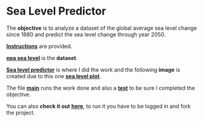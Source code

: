 # Sea Level Predictor

The **objective** is to analyze a dataset of the global average sea level change since 1880 and predict the sea level change through year 2050.

[**Instructions**](https://github.com/LautaroOchotorena/Data-Analysis-with-Python-Freecodecamp/blob/main/Sea%20Level%20Predictor/Instructions.md) are provided.

[**epa sea level**](https://github.com/LautaroOchotorena/Data-Analysis-with-Python-Freecodecamp/blob/main/Sea%20Level%20Predictor/epa-sea-level.csv) is the **dataset**.

[**Sea level predictor**](https://github.com/LautaroOchotorena/Data-Analysis-with-Python-Freecodecamp/blob/main/Sea%20Level%20Predictor/sea_level_predictor.py) is where I did the work and the following **image** is created due to this one [**sea level plot**](https://github.com/LautaroOchotorena/Data-Analysis-with-Python-Freecodecamp/blob/main/Sea%20Level%20Predictor/sea_level_plot.png).

The file [**main**](https://github.com/LautaroOchotorena/Data-Analysis-with-Python-Freecodecamp/blob/main/Sea%20Level%20Predictor/main.py) runs the work done and also a [**test**](https://github.com/LautaroOchotorena/Data-Analysis-with-Python-Freecodecamp/blob/main/Sea%20Level%20Predictor/test_module.py) to be sure I completed the objective.

You can also **check it out** [**here**]([https://replit.com/@LautaroOchotore/Page-View-Time-Series-Visualizer](https://replit.com/@LautaroOchotore/Sea-Level-Predictor)), to run it you have to be logged in and fork the project.
